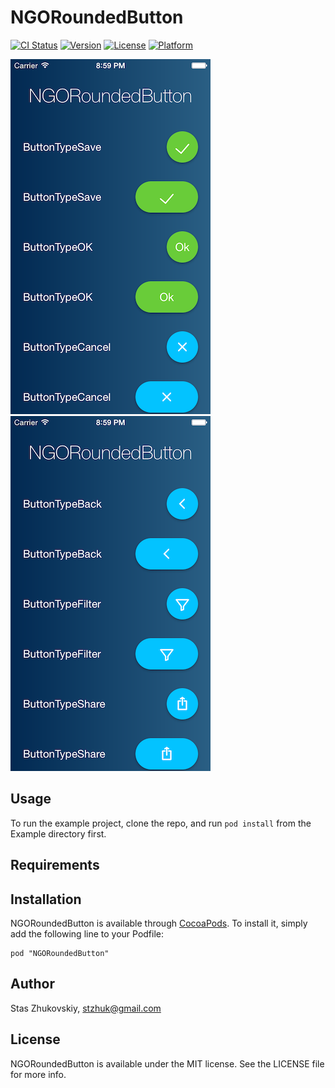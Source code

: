 # NGORoundedButton

[![CI Status](http://img.shields.io/travis/andgotravel/NGORoundedButton.svg?style=flat)](https://travis-ci.org/andgotravel/NGORoundedButton)
[![Version](https://img.shields.io/cocoapods/v/NGORoundedButton.svg?style=flat)](http://cocoadocs.org/docsets/NGORoundedButton)
[![License](https://img.shields.io/cocoapods/l/NGORoundedButton.svg?style=flat)](http://cocoadocs.org/docsets/NGORoundedButton)
[![Platform](https://img.shields.io/cocoapods/p/NGORoundedButton.svg?style=flat)](http://cocoadocs.org/docsets/NGORoundedButton)

![Banner](https://raw.githubusercontent.com/andgotravel/NGORoundedButton/master/Pod/Assets/Screen_Shot_1.png)
![Banner](https://raw.githubusercontent.com/andgotravel/NGORoundedButton/master/Pod/Assets/Screen_Shot_2.png)

## Usage

To run the example project, clone the repo, and run `pod install` from the Example directory first.

## Requirements

## Installation

NGORoundedButton is available through [CocoaPods](http://cocoapods.org). To install
it, simply add the following line to your Podfile:

    pod "NGORoundedButton"

## Author

Stas Zhukovskiy, stzhuk@gmail.com

## License

NGORoundedButton is available under the MIT license. See the LICENSE file for more info.

